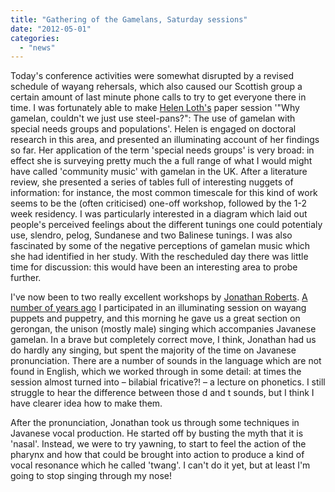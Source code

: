 ```yaml
---
title: "Gathering of the Gamelans, Saturday sessions"
date: "2012-05-01"
categories: 
  - "news"
---
```


Today's conference activities were somewhat disrupted by a revised schedule of wayang rehersals, which also caused our Scottish group a certain amount of last minute phone calls to try to get everyone there in time. I was fortunately able to make [Helen Loth's](http://www.anglia.ac.uk/ruskin/en/home/faculties/alss/deps/mpa/staff/helen_loth.html) paper session '"Why gamelan, couldn't we just use steel-pans?": The use of gamelan with special needs groups and populations'. Helen is engaged on doctoral research in this area, and presented an illuminating account of her findings so far. Her application of the term 'special needs groups' is very broad: in effect she is surveying pretty much the a full range of what I would might have called 'community music' with gamelan in the UK. After a literature review, she presented a series of tables full of interesting nuggets of information: for instance, the most common timescale for this kind of work seems to be the (often criticised) one-off workshop, followed by the 1-2 week residency. I was particularly interested in a diagram which laid out people's perceived feelings about the different tunings one could potentialy use, slendro, pelog, Sundanese and two Balinese tunings. I was also fascinated by some of the negative perceptions of gamelan music which she had identified in her study. With the rescheduled day there was little time for discussion: this would have been an interesting area to probe further.

I've now been to two really excellent workshops by [Jonathan Roberts](http://ticketing.southbankcentre.co.uk/gamelan-at-southbank-centre/learn-to-play/gamelan-tutors). [A number of years ago](http://theplugboard.blogspot.co.uk/2009/11/gamelan-weekend-at-rncm-sunday.html) I participated in an illuminating session on wayang puppets and puppetry, and this morning he gave us a great section on gerongan, the unison (mostly male) singing which accompanies Javanese gamelan. In a brave but completely correct move, I think, Jonathan had us do hardly any singing, but spent the majority of the time on Javanese pronunciation. There are a number of sounds in the language which are not found in English, which we worked through in some detail: at times the session almost turned into – bilabial fricative?! – a lecture on phonetics. I still struggle to hear the difference between those d and t sounds, but I think I have clearer idea how to make them.

After the pronunciation, Jonathan took us through some techniques in Javanese vocal production. He started off by busting the myth that it is 'nasal'. Instead, we were to try yawning, to start to feel the action of the pharynx and how that could be brought into action to produce a kind of vocal resonance which he called 'twang'. I can't do it yet, but at least I'm going to stop singing through my nose!

